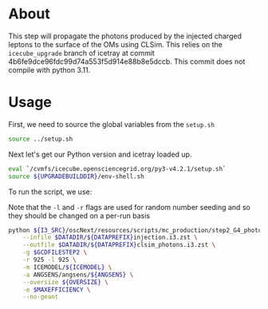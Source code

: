 # About

This step will propagate the photons produced by the injected charged leptons to the surface of the OMs using CLSim.
This relies on the `icecube_upgrade` branch of icetray at commit 4b6fe9dce96fdc99d74a553f5d914e88b8e5dccb.
This commit does not compile with python 3.11.

# Usage

First, we need to source the global variables from the `setup.sh`

```bash
source ../setup.sh

```

Next let's get our Python version and icetray loaded up.

```bash
eval `/cvmfs/icecube.opensciencegrid.org/py3-v4.2.1/setup.sh`
source ${UPGRADEBUILDDIR}/env-shell.sh
```

To run the script, we use:

Note that the `-l` and `-r` flags are used for random number seeding and so they should be changed on a per-run basis

```bash
python ${I3_SRC}/oscNext/resources/scripts/mc_production/step2_G4_photon_prop.py \
    --infile $DATADIR/${DATAPREFIX}injection.i3.zst \
    --outfile $DATADIR/${DATAPREFIX}clsim_photons.i3.zst \
    -g $GCDFILESTEP2 \
    -r 925 -l 925 \
    -m ICEMODEL/${ICEMODEL} \
    -a ANGSENS/angsens/${ANGSENS} \
    --oversize ${OVERSIZE} \
    -e $MAXEFFICIENCY \
    --no-geant
```
